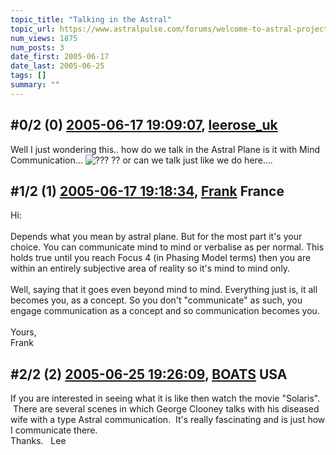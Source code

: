 ```yaml
---
topic_title: "Talking in the Astral"
topic_url: https://www.astralpulse.com/forums/welcome-to-astral-projection-experiences!/talking-in-the-astral
num_views: 1875
num_posts: 3
date_first: 2005-06-17
date_last: 2005-06-25
tags: []
summary: ""
---
```


## \#0/2 (0) [2005-06-17 19:09:07](https://www.astralpulse.com/forums/index.php?msg=167018), [leerose_uk](https://www.astralpulse.com/forums/profile/?u=9252)  ##
<section>
Well I just wondering this.. how do we talk in the Astral Plane is it with Mind Communication...
<img alt="???" class="smiley" src="https://www.astralpulse.com/forums/Smileys/fugue/huh.png" title="Huh"/>
?? or can we talk just like we do here....
</section>

## \#1/2 (1) [2005-06-17 19:18:34](https://www.astralpulse.com/forums/index.php?msg=167022), [Frank](https://www.astralpulse.com/forums/profile/?u=359) France ##
<section>
Hi:
<br>
<br>
Depends what you mean by astral plane. But for the most part it's your choice. You can communicate mind to mind or verbalise as per normal. This holds true until you reach Focus 4 (in Phasing Model terms) then you are within an entirely subjective area of reality so it's mind to mind only.
<br>
<br>
Well, saying that it goes even beyond mind to mind. Everything just is, it all becomes you, as a concept. So you don't "communicate" as such, you engage communication as a concept and so communication becomes you.
<br>
<br>
Yours,
<br>
Frank
</section>

## \#2/2 (2) [2005-06-25 19:26:09](https://www.astralpulse.com/forums/index.php?msg=167939), [BOATS](https://www.astralpulse.com/forums/profile/?u=4755) USA ##
<section>
If you are interested in seeing what it is like then watch the movie "Solaris".  There are several scenes in which George Clooney talks with his diseased wife with a type Astral communication.  It's really fascinating and is just how I communicate there.
<br>
Thanks.   Lee
</section>
